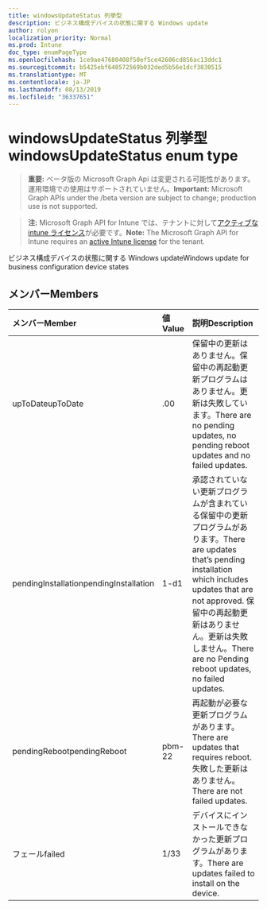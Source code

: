 ```yaml
---
title: windowsUpdateStatus 列挙型
description: ビジネス構成デバイスの状態に関する Windows update
author: rolyon
localization_priority: Normal
ms.prod: Intune
doc_type: enumPageType
ms.openlocfilehash: 1ce9ae47680408f50ef5ce42606cd856ac13ddc1
ms.sourcegitcommit: b5425ebf648572569b032ded5b56e1dcf3830515
ms.translationtype: MT
ms.contentlocale: ja-JP
ms.lasthandoff: 08/13/2019
ms.locfileid: "36337651"
---
```

# <a name="windowsupdatestatus-enum-type"></a><span data-ttu-id="6ebe9-103">windowsUpdateStatus 列挙型</span><span class="sxs-lookup"><span data-stu-id="6ebe9-103">windowsUpdateStatus enum type</span></span>

> <span data-ttu-id="6ebe9-104">**重要:** ベータ版の Microsoft Graph Api は変更される可能性があります。運用環境での使用はサポートされていません。</span><span class="sxs-lookup"><span data-stu-id="6ebe9-104">**Important:** Microsoft Graph APIs under the /beta version are subject to change; production use is not supported.</span></span>

> <span data-ttu-id="6ebe9-105">**注:** Microsoft Graph API for Intune では、テナントに対して[アクティブな intune ライセンス](https://go.microsoft.com/fwlink/?linkid=839381)が必要です。</span><span class="sxs-lookup"><span data-stu-id="6ebe9-105">**Note:** The Microsoft Graph API for Intune requires an [active Intune license](https://go.microsoft.com/fwlink/?linkid=839381) for the tenant.</span></span>

<span data-ttu-id="6ebe9-106">ビジネス構成デバイスの状態に関する Windows update</span><span class="sxs-lookup"><span data-stu-id="6ebe9-106">Windows update for business configuration device states</span></span>

## <a name="members"></a><span data-ttu-id="6ebe9-107">メンバー</span><span class="sxs-lookup"><span data-stu-id="6ebe9-107">Members</span></span>
|<span data-ttu-id="6ebe9-108">メンバー</span><span class="sxs-lookup"><span data-stu-id="6ebe9-108">Member</span></span>|<span data-ttu-id="6ebe9-109">値</span><span class="sxs-lookup"><span data-stu-id="6ebe9-109">Value</span></span>|<span data-ttu-id="6ebe9-110">説明</span><span class="sxs-lookup"><span data-stu-id="6ebe9-110">Description</span></span>|
|:---|:---|:---|
|<span data-ttu-id="6ebe9-111">upToDate</span><span class="sxs-lookup"><span data-stu-id="6ebe9-111">upToDate</span></span>|<span data-ttu-id="6ebe9-112">.0</span><span class="sxs-lookup"><span data-stu-id="6ebe9-112">0</span></span>|<span data-ttu-id="6ebe9-113">保留中の更新はありません。保留中の再起動更新プログラムはありません。更新は失敗しています。</span><span class="sxs-lookup"><span data-stu-id="6ebe9-113">There are no pending updates, no pending reboot updates and no failed updates.</span></span>|
|<span data-ttu-id="6ebe9-114">pendingInstallation</span><span class="sxs-lookup"><span data-stu-id="6ebe9-114">pendingInstallation</span></span>|<span data-ttu-id="6ebe9-115">1-d</span><span class="sxs-lookup"><span data-stu-id="6ebe9-115">1</span></span>|<span data-ttu-id="6ebe9-116">承認されていない更新プログラムが含まれている保留中の更新プログラムがあります。</span><span class="sxs-lookup"><span data-stu-id="6ebe9-116">There are updates that’s pending installation which includes updates that are not approved.</span></span> <span data-ttu-id="6ebe9-117">保留中の再起動更新はありません。更新は失敗しません。</span><span class="sxs-lookup"><span data-stu-id="6ebe9-117">There are no Pending reboot updates, no failed updates.</span></span>|
|<span data-ttu-id="6ebe9-118">pendingReboot</span><span class="sxs-lookup"><span data-stu-id="6ebe9-118">pendingReboot</span></span>|<span data-ttu-id="6ebe9-119">pbm-2</span><span class="sxs-lookup"><span data-stu-id="6ebe9-119">2</span></span>|<span data-ttu-id="6ebe9-120">再起動が必要な更新プログラムがあります。</span><span class="sxs-lookup"><span data-stu-id="6ebe9-120">There are updates that requires reboot.</span></span> <span data-ttu-id="6ebe9-121">失敗した更新はありません。</span><span class="sxs-lookup"><span data-stu-id="6ebe9-121">There are not failed updates.</span></span>|
|<span data-ttu-id="6ebe9-122">フェール</span><span class="sxs-lookup"><span data-stu-id="6ebe9-122">failed</span></span>|<span data-ttu-id="6ebe9-123">1/3</span><span class="sxs-lookup"><span data-stu-id="6ebe9-123">3</span></span>|<span data-ttu-id="6ebe9-124">デバイスにインストールできなかった更新プログラムがあります。</span><span class="sxs-lookup"><span data-stu-id="6ebe9-124">There are updates failed to install on the device.</span></span>|



